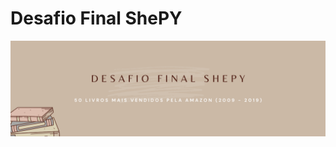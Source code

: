 # Desafio Final ShePY
![alt_text](https://github.com/victoriapaganotto/Desafio-Final-ShePY/blob/main/desafiobanner.png)
